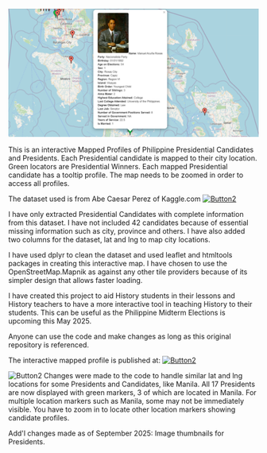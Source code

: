 ![Image](https://github.com/rnx2024/Interactive-Profile-Map-using-R-Programming/blob/main/Tooltip-With-Image-Thumbnail.png)

This is an interactive Mapped Profiles of Philippine Presidential Candidates and Presidents. Each Presidential candidate is mapped to their city location. Green locators are Presidential Winners. Each mapped Presidential candidate has a tooltip profile. The map needs to be zoomed in order to access all profiles. 

The dataset used is from Abe Caesar Perez of Kaggle.com [![Button2](https://img.shields.io/badge/Download-KaggleDataset-blue)](https://www.kaggle.com/datasets/abeperez/ph-presidential-elections)

I have only extracted Presidential Candidates with complete information from this dataset. I have not included 42 candidates because of essential missing information such as city, province and others. 
I have also added two columns for the dataset, lat and lng to map city locations. 

I have used dplyr to clean the dataset and used leaflet and htmltools packages in creating this interactive map. I have chosen to use the OpenStreetMap.Mapnik as against any other tile providers because of its simpler design that allows faster loading. 

I have created this project to aid History students in their lessons and History teachers to have a more interactive tool in teaching History to their students. This can be useful as the Philippine Midterm Elections is upcoming this May 2025.

Anyone can use the code and make changes as long as this original repository is referenced. 

The interactive mapped profile is published at: [![Button2](https://img.shields.io/badge/View-Mapped-Profiles-green)](https://rpubs.com/rnx2024/1349028)

![Button2](https://img.shields.io/badge/NOTE:-UPDATE-red) Changes were made to the code to handle similar lat and lng locations for some Presidents and Candidates, like Manila. 
All 17 Presidents are now displayed with green markers, 3 of which are located in Manila. For multiple location markers such as Manila, some may not be immediately visible. You have to zoom in to locate other location markers showing candidate profiles. 

Add'l changes made as of September 2025: Image thumbnails for Presidents.

